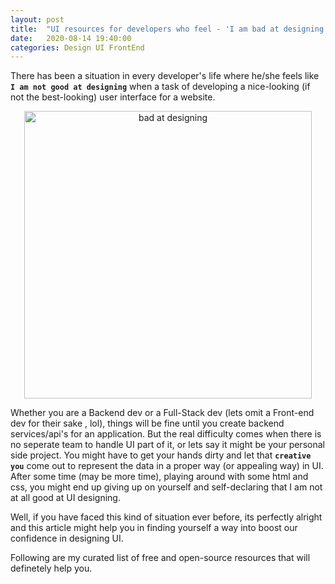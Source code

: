 ```yaml
---
layout: post
title:  "UI resources for developers who feel - 'I am bad at designing'"
date:   2020-08-14 19:40:00
categories: Design UI FrontEnd
---
```


There has been a situation in every developer's life where he/she feels like **`I am not good at designing`** when a task of developing a nice-looking (if not the best-looking) user interface for a website. 



<p align="center">
  <img width="460" src="https://i.imgflip.com/4bgh2e.jpg" title="bad at designing"/>
</p>



Whether you are a Backend dev or a Full-Stack dev (lets omit a Front-end dev for their sake , lol), things will be fine until you create backend services/api's for an application. But the real difficulty comes when there is no seperate team to handle UI part of it, or lets say it might be your personal side project. You might have to get your hands dirty and let that **`creative you`** come out to represent the data in a proper way (or appealing way) in UI. After some time (may be more time), playing around with some html and css, you might end up giving up on yourself and self-declaring that I am not at all good at UI designing. 

Well, if you have faced this kind of situation ever before, its perfectly alright and this article might help you in finding yourself a way into boost our confidence in designing UI. 

Following are my curated list of free and open-source resources that will definetely help you.


